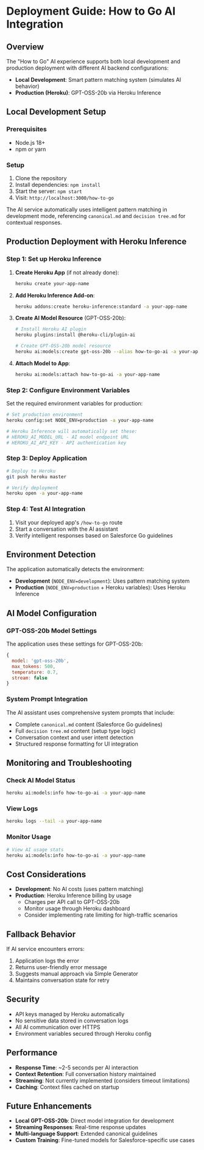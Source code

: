 # Deployment Guide: How to Go AI Integration

## Overview

The "How to Go" AI experience supports both local development and production deployment with different AI backend configurations:

- **Local Development**: Smart pattern matching system (simulates AI behavior)
- **Production (Heroku)**: GPT-OSS-20b via Heroku Inference

## Local Development Setup

### Prerequisites
- Node.js 18+ 
- npm or yarn

### Setup
1. Clone the repository
2. Install dependencies: `npm install`
3. Start the server: `npm start`
4. Visit: `http://localhost:3000/how-to-go`

The AI service automatically uses intelligent pattern matching in development mode, referencing `canonical.md` and `decision tree.md` for contextual responses.

## Production Deployment with Heroku Inference

### Step 1: Set up Heroku Inference

1. **Create Heroku App** (if not already done):
   ```bash
   heroku create your-app-name
   ```

2. **Add Heroku Inference Add-on**:
   ```bash
   heroku addons:create heroku-inference:standard -a your-app-name
   ```

3. **Create AI Model Resource** (GPT-OSS-20b):
   ```bash
   # Install Heroku AI plugin
   heroku plugins:install @heroku-cli/plugin-ai
   
   # Create GPT-OSS-20b model resource
   heroku ai:models:create gpt-oss-20b --alias how-to-go-ai -a your-app-name
   ```

4. **Attach Model to App**:
   ```bash
   heroku ai:models:attach how-to-go-ai -a your-app-name
   ```

### Step 2: Configure Environment Variables

Set the required environment variables for production:

```bash
# Set production environment
heroku config:set NODE_ENV=production -a your-app-name

# Heroku Inference will automatically set these:
# HEROKU_AI_MODEL_URL - AI model endpoint URL
# HEROKU_AI_API_KEY - API authentication key
```

### Step 3: Deploy Application

```bash
# Deploy to Heroku
git push heroku master

# Verify deployment
heroku open -a your-app-name
```

### Step 4: Test AI Integration

1. Visit your deployed app's `/how-to-go` route
2. Start a conversation with the AI assistant
3. Verify intelligent responses based on Salesforce Go guidelines

## Environment Detection

The application automatically detects the environment:

- **Development** (`NODE_ENV=development`): Uses pattern matching system
- **Production** (`NODE_ENV=production` + Heroku variables): Uses Heroku Inference

## AI Model Configuration

### GPT-OSS-20b Model Settings

The application uses these settings for GPT-OSS-20b:

```javascript
{
  model: 'gpt-oss-20b',
  max_tokens: 500,
  temperature: 0.7,
  stream: false
}
```

### System Prompt Integration

The AI assistant uses comprehensive system prompts that include:

- Complete `canonical.md` content (Salesforce Go guidelines)
- Full `decision tree.md` content (setup type logic)
- Conversation context and user intent detection
- Structured response formatting for UI integration

## Monitoring and Troubleshooting

### Check AI Model Status
```bash
heroku ai:models:info how-to-go-ai -a your-app-name
```

### View Logs
```bash
heroku logs --tail -a your-app-name
```

### Monitor Usage
```bash
# View AI usage stats
heroku ai:models:info how-to-go-ai -a your-app-name
```

## Cost Considerations

- **Development**: No AI costs (uses pattern matching)
- **Production**: Heroku Inference billing by usage
  - Charges per API call to GPT-OSS-20b
  - Monitor usage through Heroku dashboard
  - Consider implementing rate limiting for high-traffic scenarios

## Fallback Behavior

If AI service encounters errors:
1. Application logs the error
2. Returns user-friendly error message
3. Suggests manual approach via Simple Generator
4. Maintains conversation state for retry

## Security

- API keys managed by Heroku automatically
- No sensitive data stored in conversation logs
- All AI communication over HTTPS
- Environment variables secured through Heroku config

## Performance

- **Response Time**: ~2-5 seconds per AI interaction
- **Context Retention**: Full conversation history maintained
- **Streaming**: Not currently implemented (considers timeout limitations)
- **Caching**: Context files cached on startup

## Future Enhancements

- **Local GPT-OSS-20b**: Direct model integration for development
- **Streaming Responses**: Real-time response updates
- **Multi-language Support**: Extended canonical guidelines
- **Custom Training**: Fine-tuned models for Salesforce-specific use cases

